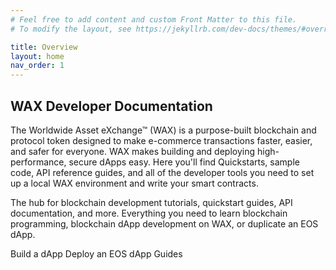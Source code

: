```yaml
---
# Feel free to add content and custom Front Matter to this file.
# To modify the layout, see https://jekyllrb.com/dev-docs/themes/#overriding-theme-defaults

title: Overview
layout: home
nav_order: 1
---
```

## WAX Developer Documentation

The Worldwide Asset eXchange™ (WAX) is a purpose-built blockchain and protocol token designed to make e-commerce transactions faster, easier, and safer for everyone. WAX makes building and deploying high-performance, secure dApps easy. Here you'll find Quickstarts, sample code, API reference guides, and all of the developer tools you need to set up a local WAX environment and write your smart contracts.

The hub for blockchain development tutorials, quickstart guides, API documentation, and more. Everything you need to learn blockchain programming, blockchain dApp development on WAX, or duplicate an EOS dApp.

Build a dApp
Deploy an EOS dApp
Guides